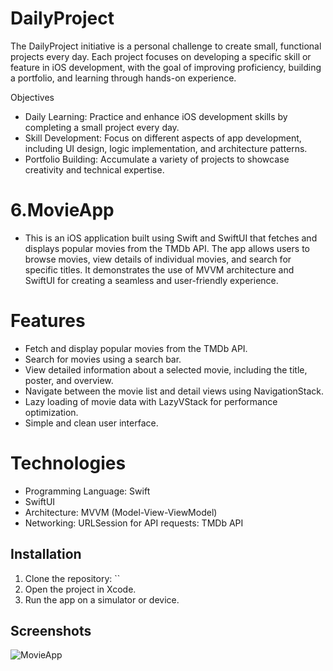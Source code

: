 # DailyProject
The DailyProject initiative is a personal challenge to create small, functional projects every day. Each project focuses on developing a specific skill or feature in iOS development, with the goal of improving proficiency, building a portfolio, and learning through hands-on experience.

Objectives
- Daily Learning: Practice and enhance iOS development skills by completing a small project every day.
- Skill Development: Focus on different aspects of app development, including UI design, logic implementation, and architecture patterns.
- Portfolio Building: Accumulate a variety of projects to showcase creativity and technical expertise.
 
# 6.MovieApp
- This is an iOS application built using Swift and SwiftUI that fetches and displays popular movies from the TMDb API. The app allows users to browse movies, view details of individual movies, and search for specific titles. It demonstrates the use of MVVM architecture and SwiftUI for creating a seamless and user-friendly experience.
  
# Features
- Fetch and display popular movies from the TMDb API.
- Search for movies using a search bar.
- View detailed information about a selected movie, including the title, poster, and overview.
- Navigate between the movie list and detail views using NavigationStack.
- Lazy loading of movie data with LazyVStack for performance optimization.
- Simple and clean user interface.

# Technologies
- Programming Language: Swift
- SwiftUI
- Architecture: MVVM (Model-View-ViewModel)
- Networking: URLSession for API requests: TMDb API
    
## Installation
1. Clone the repository: ``
2. Open the project in Xcode.
3. Run the app on a simulator or device.

## Screenshots
![MovieApp](https://github.com/user-attachments/assets/641336c4-0ce3-41cf-a134-9d8ae310b795)

